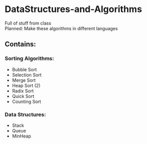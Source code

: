 # DataStructures-and-Algorithms
Full of stuff from class
<br />
Planned: Make these algorithms in different languages

## Contains:
### Sorting Algorithms:
* Bubble Sort
* Selection Sort
* Merge Sort
* Heap Sort (2)
* Radix Sort
* Quick Sort
* Counting Sort

### Data Structures:
* Stack
* Queue
* MinHeap
